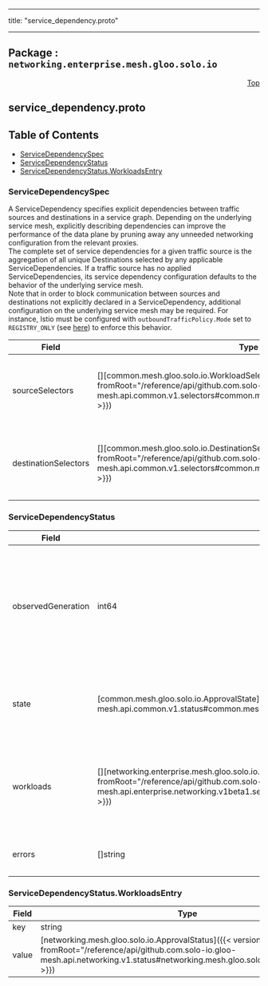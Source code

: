 
---

title: "service_dependency.proto"

---

## Package : `networking.enterprise.mesh.gloo.solo.io`



<a name="top"></a>

<a name="API Reference for service_dependency.proto"></a>
<p align="right"><a href="#top">Top</a></p>

## service_dependency.proto


## Table of Contents
  - [ServiceDependencySpec](#networking.enterprise.mesh.gloo.solo.io.ServiceDependencySpec)
  - [ServiceDependencyStatus](#networking.enterprise.mesh.gloo.solo.io.ServiceDependencyStatus)
  - [ServiceDependencyStatus.WorkloadsEntry](#networking.enterprise.mesh.gloo.solo.io.ServiceDependencyStatus.WorkloadsEntry)







<a name="networking.enterprise.mesh.gloo.solo.io.ServiceDependencySpec"></a>

### ServiceDependencySpec
A ServiceDependency specifies explicit dependencies between traffic sources and destinations in a service graph. Depending on the underlying service mesh, explicitly describing dependencies can improve the performance of the data plane by pruning away any unneeded networking configuration from the relevant proxies.<br>The complete set of service dependencies for a given traffic source is the aggregation of all unique Destinations selected by any applicable ServiceDependencies. If a traffic source has no applied ServiceDependencies, its service dependency configuration defaults to the behavior of the underlying service mesh.<br>Note that in order to block communication between sources and destinations not explicitly declared in a ServiceDependency, additional configuration on the underlying service mesh may be required. For instance, Istio must be configured with `outboundTrafficPolicy.Mode` set to `REGISTRY_ONLY` (see [here](https://istio.io/latest/docs/reference/config/istio.mesh.v1alpha1/#MeshConfig-OutboundTrafficPolicy)) to enforce this behavior.


| Field | Type | Label | Description |
| ----- | ---- | ----- | ----------- |
| sourceSelectors | [][common.mesh.gloo.solo.io.WorkloadSelector]({{< versioned_link_path fromRoot="/reference/api/github.com.solo-io.gloo-mesh.api.common.v1.selectors#common.mesh.gloo.solo.io.WorkloadSelector" >}}) | repeated | Select the traffic sources (i.e. Workloads) for this network ServiceDependency. If omitted, selects all Workloads. |
  | destinationSelectors | [][common.mesh.gloo.solo.io.DestinationSelector]({{< versioned_link_path fromRoot="/reference/api/github.com.solo-io.gloo-mesh.api.common.v1.selectors#common.mesh.gloo.solo.io.DestinationSelector" >}}) | repeated | Select the traffic targets (i.e. Destination) for this network ServiceDependency. If omitted, selects all Destinations. |
  





<a name="networking.enterprise.mesh.gloo.solo.io.ServiceDependencyStatus"></a>

### ServiceDependencyStatus



| Field | Type | Label | Description |
| ----- | ---- | ----- | ----------- |
| observedGeneration | int64 |  | The most recent generation observed in the the ServiceDependency metadata. If the observedGeneration does not match `metadata.generation`, Gloo Mesh has not processed the most recent version of this resource. |
  | state | [common.mesh.gloo.solo.io.ApprovalState]({{< versioned_link_path fromRoot="/reference/api/github.com.solo-io.gloo-mesh.api.common.v1.status#common.mesh.gloo.solo.io.ApprovalState" >}}) |  | The state of the overall resource, will only show accepted if it has been successfully applied to all exported to Meshes. |
  | workloads | [][networking.enterprise.mesh.gloo.solo.io.ServiceDependencyStatus.WorkloadsEntry]({{< versioned_link_path fromRoot="/reference/api/github.com.solo-io.gloo-mesh.api.enterprise.networking.v1beta1.service_dependency#networking.enterprise.mesh.gloo.solo.io.ServiceDependencyStatus.WorkloadsEntry" >}}) | repeated | The status of the ServiceDependency for each selected Workload. A ServiceDependency may have different statuses for each Workload it applies to. |
  | errors | []string | repeated | Any errors found while processing this generation of the resource. |
  





<a name="networking.enterprise.mesh.gloo.solo.io.ServiceDependencyStatus.WorkloadsEntry"></a>

### ServiceDependencyStatus.WorkloadsEntry



| Field | Type | Label | Description |
| ----- | ---- | ----- | ----------- |
| key | string |  |  |
  | value | [networking.mesh.gloo.solo.io.ApprovalStatus]({{< versioned_link_path fromRoot="/reference/api/github.com.solo-io.gloo-mesh.api.networking.v1.status#networking.mesh.gloo.solo.io.ApprovalStatus" >}}) |  |  |
  




 <!-- end messages -->

 <!-- end enums -->

 <!-- end HasExtensions -->

 <!-- end services -->

